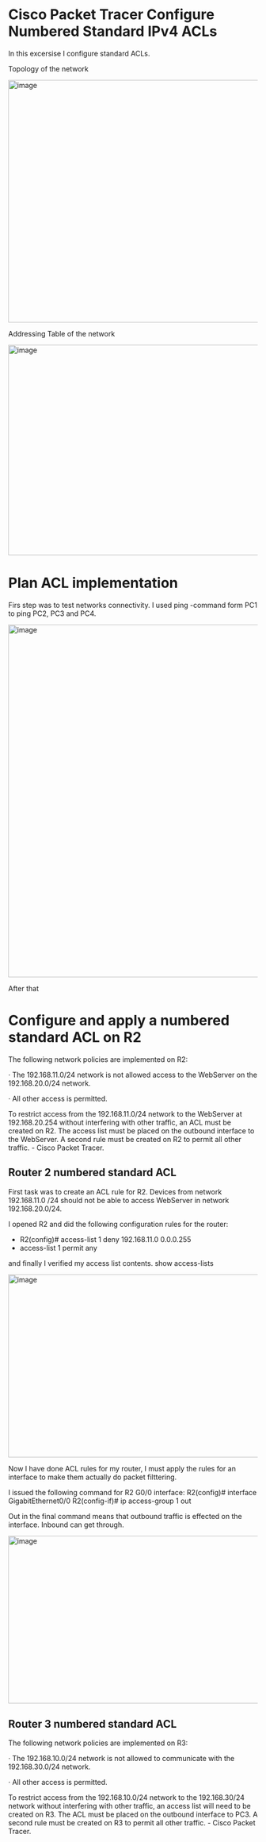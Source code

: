 # Cisco Packet Tracer Configure Numbered Standard IPv4 ACLs

In this excersise I configure standard ACLs. 

Topology of the network

<img width="673" height="489" alt="image" src="https://github.com/user-attachments/assets/1844b609-6269-486e-ad81-a5de6e3728c6" />

Addressing Table of the network 

<img width="889" height="424" alt="image" src="https://github.com/user-attachments/assets/7cce26ea-ad3b-4845-a3b9-96031a5c83cd" />


# Plan ACL implementation

Firs step was to test networks connectivity. I used ping -command form PC1 to ping PC2, PC3 and PC4.

<img width="705" height="711" alt="image" src="https://github.com/user-attachments/assets/c5608145-70e7-4a2d-95e2-ac607b452ebb" />

After that 

# Configure and apply a numbered standard ACL on R2

The following network policies are implemented on R2:

·         The 192.168.11.0/24 network is not allowed access to the WebServer on the 192.168.20.0/24 network.

·         All other access is permitted.

To restrict access from the 192.168.11.0/24 network to the WebServer at 192.168.20.254 without interfering with other traffic, an ACL must be created on R2. The access list must be placed on the outbound interface to the WebServer. A second rule must be created on R2 to permit all other traffic. - Cisco Packet Tracer.

## Router 2 numbered standard ACL

First task was to create an ACL rule for R2. Devices from network 192.168.11.0 /24 should not be able to access WebServer in network 192.168.20.0/24. 

I opened R2 and did the following configuration rules for the router:
- R2(config)# access-list 1 deny 192.168.11.0 0.0.0.255
- access-list 1 permit any

and finally I verified my access list contents. 
show access-lists

<img width="631" height="369" alt="image" src="https://github.com/user-attachments/assets/244d075f-921f-4ee1-8362-96e079007993" />


Now I have done ACL rules for my router, I must apply the rules for an interface to make them actually do packet filttering. 

I issued the following command for R2 G0/0 interface: 
R2(config)# interface GigabitEthernet0/0
R2(config-if)# ip access-group 1 out 

Out in the final command means that outbound traffic is effected on the interface. Inbound can get through. 

<img width="632" height="338" alt="image" src="https://github.com/user-attachments/assets/f280b4dd-6f57-42c7-920c-977180fb71b9" />

## Router 3 numbered standard ACL

The following network policies are implemented on R3:

·         The 192.168.10.0/24 network is not allowed to communicate with the 192.168.30.0/24 network.

·         All other access is permitted.

To restrict access from the 192.168.10.0/24 network to the 192.168.30/24 network without interfering with other traffic, an access list will need to be created on R3. The ACL must be placed on the outbound interface to PC3. A second rule must be created on R3 to permit all other traffic. - Cisco Packet Tracer.


